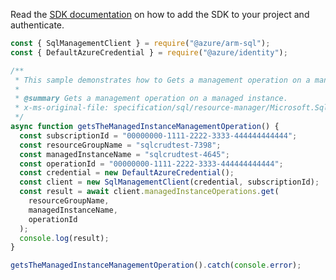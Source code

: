 Read the [SDK documentation](https://github.com/Azure/azure-sdk-for-js/blob/%40azure%2Farm-sql_9.0.1/sdk/sql/arm-sql/README.md) on how to add the SDK to your project and authenticate.

```javascript
const { SqlManagementClient } = require("@azure/arm-sql");
const { DefaultAzureCredential } = require("@azure/identity");

/**
 * This sample demonstrates how to Gets a management operation on a managed instance.
 *
 * @summary Gets a management operation on a managed instance.
 * x-ms-original-file: specification/sql/resource-manager/Microsoft.Sql/preview/2020-11-01-preview/examples/GetManagedInstanceOperation.json
 */
async function getsTheManagedInstanceManagementOperation() {
  const subscriptionId = "00000000-1111-2222-3333-444444444444";
  const resourceGroupName = "sqlcrudtest-7398";
  const managedInstanceName = "sqlcrudtest-4645";
  const operationId = "00000000-1111-2222-3333-444444444444";
  const credential = new DefaultAzureCredential();
  const client = new SqlManagementClient(credential, subscriptionId);
  const result = await client.managedInstanceOperations.get(
    resourceGroupName,
    managedInstanceName,
    operationId
  );
  console.log(result);
}

getsTheManagedInstanceManagementOperation().catch(console.error);
```
